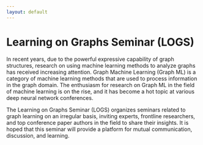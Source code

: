 ```yaml
---
layout: default
---
```


# Learning on Graphs Seminar (LOGS)

In recent years, due to the powerful expressive capability of graph structures, research on using machine learning methods to analyze graphs has received increasing attention. Graph Machine Learning (Graph ML) is a category of machine learning methods that are used to process information in the graph domain. The enthusiasm for research on Graph ML in the field of machine learning is on the rise, and it has become a hot topic at various deep neural network conferences.

The Learning on Graphs Seminar (LOGS) organizes seminars related to graph learning on an irregular basis, inviting experts, frontline researchers, and top conference paper authors in the field to share their insights. It is hoped that this seminar will provide a platform for mutual communication, discussion, and learning.

